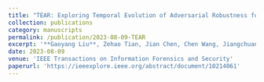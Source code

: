 ```yaml
---
title: "TEAR: Exploring Temporal Evolution of Adversarial Robustness for Membership Inference Attacks Against Federated Learning"
collection: publications
category: manuscripts
permalink: /publication/2023-08-09-TEAR
excerpt: '**Gaoyang Liu**, Zehao Tian, Jian Chen, Chen Wang, Jiangchuan Liu'
date: 2023-08-09
venue: 'IEEE Transactions on Information Forensics and Security'
paperurl: 'https://ieeexplore.ieee.org/abstract/document/10214061'
---
```

